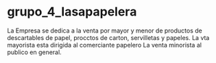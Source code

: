 # grupo_4_lasapapelera
La Empresa se dedica a la venta por mayor y menor de productos  de descartables de papel, procctos de carton, servilletas y papeles.
La vta mayorista esta dirigida al comerciante papelero
La venta minorista al publico en general.
